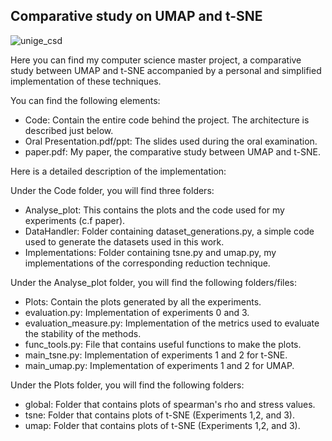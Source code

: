 ## Comparative study on UMAP and t-SNE

![unige_csd](https://user-images.githubusercontent.com/43375040/190927447-6ee858d9-0233-4241-8ba3-a1e851ceecf4.png) 

Here you can find my computer science master project, a comparative study between UMAP and t-SNE accompanied by a personal and simplified implementation of these techniques.

You can find the following elements:
  - Code: Contain the entire code behind the project. The architecture is described just below.
  - Oral Presentation.pdf/ppt: The slides used during the oral examination.
  - paper.pdf: My paper, the comparative study between UMAP and t-SNE.
  
Here is a detailed description of the implementation:

Under the Code folder, you will find three folders:
  - Analyse_plot: This contains the plots and the code used for my experiments (c.f paper).
  - DataHandler: Folder containing dataset_generations.py, a simple code used to generate the datasets used in this work.
  - Implementations: Folder containing tsne.py and umap.py, my implementations of the corresponding reduction technique.
  
Under the Analyse_plot folder, you will find the following folders/files:
  - Plots: Contain the plots generated by all the experiments.
  - evaluation.py: Implementation of experiments 0 and 3.
  - evaluation_measure.py: Implementation of the metrics used to evaluate the stability of the methods.
  - func_tools.py: File that contains useful functions to make the plots.
  - main_tsne.py: Implementation of experiments 1 and 2 for t-SNE.
  - main_umap.py: Implementation of experiments 1 and 2 for UMAP.
  
Under the Plots folder, you will find the following folders:
  - global: Folder that contains plots of spearman's rho and stress values.
  - tsne: Folder that contains plots of t-SNE (Experiments 1,2, and 3).
  - umap: Folder that contains plots of t-SNE (Experiments 1,2, and 3).
